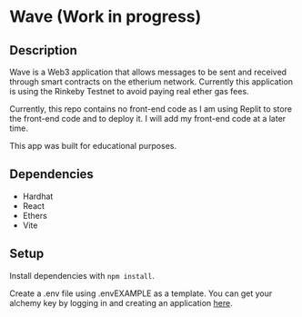 # Wave (Work in progress)

## Description

Wave is a Web3 application that allows messages to be sent and received through smart contracts on the etherium network. Currently this application is using the Rinkeby Testnet to avoid paying real ether gas fees.

Currently, this repo contains no front-end code as I am using Replit to store the front-end code and to deploy it. I will add my front-end code at a later time.

This app was built for educational purposes.

## Dependencies

- Hardhat
- React
- Ethers
- Vite

## Setup

Install dependencies with `npm install`.

Create a .env file using .envEXAMPLE as a template. You can get your alchemy key by logging in and creating an application [here](https://www.alchemy.com/).


